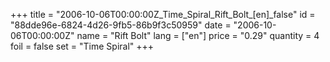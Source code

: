 +++
title = "2006-10-06T00:00:00Z_Time_Spiral_Rift_Bolt_[en]_false"
id = "88dde96e-6824-4d26-9fb5-86b9f3c50959"
date = "2006-10-06T00:00:00Z"
name = "Rift Bolt"
lang = ["en"]
price = "0.29"
quantity = 4
foil = false
set = "Time Spiral"
+++
